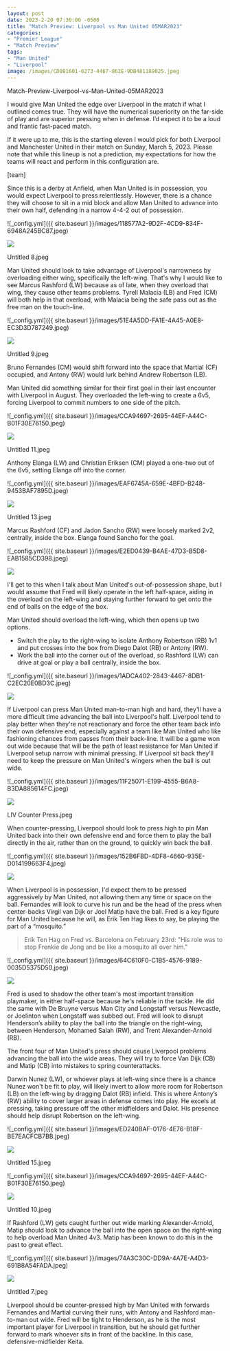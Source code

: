 ```yaml
---
layout: post
date: 2023-2-20 07:30:00 -0500
title: "Match Preview: Liverpool vs Man United 05MAR2023" 
categories: 
- "Premier League"
- "Match Preview"
tags: 
- "Man United" 
- "Liverpool"
image: /images/CD081601-6273-4467-862E-9DB481189025.jpeg
---
```


Match-Preview-Liverpool-vs-Man-United-05MAR2023

I would give Man United the edge over Liverpool in the match if what I outlined comes true. They will have the numerical superiority on the far-side of play and are superior pressing when in defense. I’d expect it to be a loud and frantic fast-paced match. 

If it were up to me, this is the starting eleven I would pick for both Liverpool and Manchester United in their match on Sunday, March 5, 2023. Please note that while this lineup is not a prediction, my expectations for how the teams will react and perform in this configuration are.

[team]

Since this is a derby at Anfield, when Man United is in possession, you would expect Liverpool to press relentlessly. However, there is a chance they will choose to sit in a mid block and allow Man United to advance into their own half, defending in a narrow 4-4-2 out of possession. 

![_config.yml]({{ site.baseurl }}/images/118577A2-9D2F-4CD9-834F-6948A245BC87.jpeg)

![](/images/118577A2-9D2F-4CD9-834F-6948A245BC87.jpeg)

Untitled 8.jpeg

Man United should look to take advantage of Liverpool's narrowness by overloading either wing, specifically the left-wing. That's why I would like to see Marcus Rashford (LW) because as of late, when they overload that wing, they cause other teams problems. Tyrell Malacia (LB) and Fred (CM) will both help in that overload, with Malacia being the safe pass out as the free man on the touch-line.

![_config.yml]({{ site.baseurl }}/images/51E4A5DD-FA1E-4A45-A0E8-EC3D3D787249.jpeg)

![](/images/51E4A5DD-FA1E-4A45-A0E8-EC3D3D787249.jpeg)

Untitled 9.jpeg

Bruno Fernandes (CM) would shift forward into the space that Martial (CF) occupied, and Antony (RW) would lurk behind Andrew Robertson (LB).

Man United did something similar for their first goal in their last encounter with Liverpool in August. They overloaded the left-wing to create a 6v5, forcing Liverpool to commit numbers to one side of the pitch.

![_config.yml]({{ site.baseurl }}/images/CCA94697-2695-44EF-A44C-B01F30E76150.jpeg)

![](/images/CCA94697-2695-44EF-A44C-B01F30E76150.jpeg)

Untitled 11.jpeg

Anthony Elanga (LW) and Christian Eriksen (CM) played a one-two out of the 6v5, setting Elanga off into the corner.

![_config.yml]({{ site.baseurl }}/images/EAF6745A-659E-4BFD-B248-9453BAF7895D.jpeg)

![](/images/EAF6745A-659E-4BFD-B248-9453BAF7895D.jpeg)

Untitled 13.jpeg

Marcus Rashford (CF) and Jadon Sancho (RW) were loosely marked 2v2, centrally, inside the box. Elanga found Sancho for the goal.

![_config.yml]({{ site.baseurl }}/images/E2ED0439-B4AE-47D3-B5D8-EAB1585CD398.jpeg)

![](/images/E2ED0439-B4AE-47D3-B5D8-EAB1585CD398.jpeg)

I'll get to this when I talk about Man United's out-of-possession shape, but I would assume that Fred will likely operate in the left half-space, aiding in the overload on the left-wing and staying further forward to get onto the end of balls on the edge of the box.

Man United should overload the left-wing, which then opens up two options.

 - Switch the play to the right-wing to isolate Anthony Robertson (RB) 1v1 and put crosses into the box from Diego Dalot (RB) or Antony (RW).
 - Work the ball into the corner out of the overload, so Rashford (LW) can drive at goal or play a ball centrally, inside the box.

![_config.yml]({{ site.baseurl }}/images/1ADCA402-2843-4467-8DB1-C2EC20E0BD3C.jpeg)

![](/images/1ADCA402-2843-4467-8DB1-C2EC20E0BD3C.jpeg)

If Liverpool can press Man United man-to-man high and hard, they'll have a more difficult time advancing the ball into Liverpool's half. Liverpool tend to play better when they're not reactionary and force the other team back into their own defensive end, especially against a team like Man United who like fashioning chances from passes from their back-line. It will be a game won out wide because that will be the path of least resistance for Man United if Liverpool setup narrow with minimal pressing. If Liverpool sit back they'll need to keep the pressure on Man United's wingers when the ball is out wide. 

![_config.yml]({{ site.baseurl }}/images/11F25071-E199-4555-B6A8-B3DA885614FC.jpeg)

![](/images/11F25071-E199-4555-B6A8-B3DA885614FC.jpeg)

LIV Counter Press.jpeg 

When counter-pressing, Liverpool should look to press high to pin Man United back into their own defensive end and force them to play the ball directly in the air, rather than on the ground, to quickly win back the ball. 

![_config.yml]({{ site.baseurl }}/images/152B6FBD-4DF8-4660-935E-D014199663F4.jpeg)

![](/images/152B6FBD-4DF8-4660-935E-D014199663F4.jpeg)

When Liverpool is in possession, I'd expect them to be pressed aggressively by Man United, not allowing them any time or space on the ball. Fernandes will look to curve his run and be the head of the press when center-backs Virgil van Dijk or Joel Matip have the ball. Fred is a key figure for Man United because he will, as Erik Ten Hag likes to say, be playing the part of a “mosquito.”

> Erik Ten Hag on Fred vs. Barcelona on February 23rd: "His role was to stop Frenkie de Jong and be like a mosquito all over him."

![_config.yml]({{ site.baseurl }}/images/64C610F0-C1B5-4576-9189-0035D5375D50.jpeg)

![](/images/64C610F0-C1B5-4576-9189-0035D5375D50.jpeg)

Fred is used to shadow the other team's most important transition playmaker, in either half-space because he's reliable in the tackle. He did the same with De Bruyne versus Man City and Longstaff versus Newcastle, or Joelinton when Longstaff was subbed out. Fred will look to disrupt Henderson’s ability to play the ball into the triangle on the right-wing, between Henderson, Mohamed Salah (RW), and Trent Alexander-Arnold (RB).

The front four of Man United's press should cause Liverpool problems advancing the ball into the wide areas. They will try to force Van Dijk (CB) and Matip (CB) into mistakes to spring counterattacks.

Darwin Nunez (LW), or whoever plays at left-wing since there is a chance Nunez won't be fit to play, will likely invert to allow more room for Robertson (LB) on the left-wing by dragging Dalot (RB) infield. This is where Antony’s (RW) ability to cover larger areas in defense comes into play. He excels at pressing, taking pressure off the other midfielders and Dalot. His presence should help disrupt Robertson on the left-wing.

![_config.yml]({{ site.baseurl }}/images/ED240BAF-0176-4E76-B18F-BE7EACFCB7BB.jpeg)

![](/images/ED240BAF-0176-4E76-B18F-BE7EACFCB7BB.jpeg)

Untitled 15.jpeg

![_config.yml]({{ site.baseurl }}/images/CCA94697-2695-44EF-A44C-B01F30E76150.jpeg)

![](/images/CCA94697-2695-44EF-A44C-B01F30E76150.jpeg)

Untitled 10.jpeg

If Rashford (LW) gets caught further out wide marking Alexander-Arnold, Matip should look to advance the ball into the open space on the right-wing to help overload Man United 4v3. Matip has been known to do this in the past to great effect.


![_config.yml]({{ site.baseurl }}/images/74A3C30C-DD9A-4A7E-A4D3-691B8A54FADA.jpeg)

![](/images/74A3C30C-DD9A-4A7E-A4D3-691B8A54FADA.jpeg)


Untitled 7.jpeg


Liverpool should be counter-pressed high by Man United with forwards Fernandes and Martial curving their runs, with Antony and Rashford man-to-man out wide. Fred will be tight to Henderson, as he is the most important player for Liverpool in transition, but he should get further forward to mark whoever sits in front of the backline. In this case, defensive-midfielder Keita.
